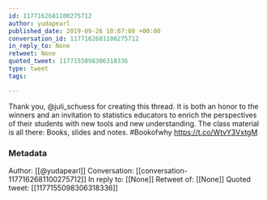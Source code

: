 ```yaml
---
id: 1177162681100275712
author: yudapearl
published_date: 2019-09-26 10:07:08 +00:00
conversation_id: 1177162681100275712
in_reply_to: None
retweet: None
quoted_tweet: 1177155098306318336
type: tweet
tags:

---
```


Thank you, @juli_schuess for creating this thread. It is both an honor to the winners and an invitation to statistics educators to enrich the perspectives of their students with new tools and new understanding. The class material is all there: Books, slides and notes. #Bookofwhy https://t.co/WtvY3VxtgM

### Metadata

Author: [[@yudapearl]]
Conversation: [[conversation-1177162681100275712]]
In reply to: [[None]]
Retweet of: [[None]]
Quoted tweet: [[1177155098306318336]]
